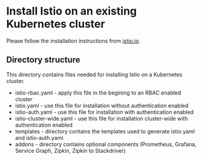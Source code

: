 # Install Istio on an existing Kubernetes cluster

Please follow the installation instructions from [istio.io](https://istio.io/docs/tasks/installing-istio.html).

## Directory structure
This directory contains files needed for installing Istio on a Kubernetes cluster.

* istio-rbac.yaml - apply this file in the begining to an RBAC enabled cluster
* istio.yaml - use this file for installation without authentication enabled
* istio-auth.yaml - use this file for installation with authentication enabled
* istio-cluster-wide.yaml - use this file for installation cluster-wide with authentication enabled
* templates - directory contains the templates used to generate istio.yaml and istio-auth.yaml
* addons - directory contains optional components (Prometheus, Grafana, Service Graph, Zipkin, Zipkin to Stackdriver)
